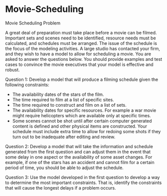 # Movie-Scheduling
Movie Scheduling
Problem	 
 	
A great deal of preparation must take place before a movie can be filmed. Important sets and scenes need to be identified, resource needs must be calculated, and schedules must be arranged. The issue of the schedule is the focus of the modeling activities. A large studio has contacted your firm, and they wish to have a model to allow for scheduling a movie. You are asked to answer the questions below. You should provide examples and test cases to convince the movie executives that your model is effective and robust.

Question 1: Develop a model that will produce a filming schedule given the following constraints:

* The availability dates of the stars of the film.
* The time required to film at a list of specific sites.
* The time required to construct and film on a list of sets.
* The availability dates for specific resources. For example a war movie might require helicopters which are available only at specific times.
* Some scenes cannot be shot until after certain computer generated content is defined and other physical items are constructed. Your schedule must include extra time to allow for redoing some shots if they turn out to be inadequate after editing and review.

Question 2: Develop a model that will take the information and schedule generated from the first question and can adjust them in the event that some delay in one aspect or the availability of some asset changes. For example, if one of the stars has an accident and cannot film for a certain period of time, you should be able to adjust the schedule.

Question 3: Use the model developed in the first question to develop a way to determine the most important constraints. That is, identify the constraints that will cause the longest delays if a problem occurs.
